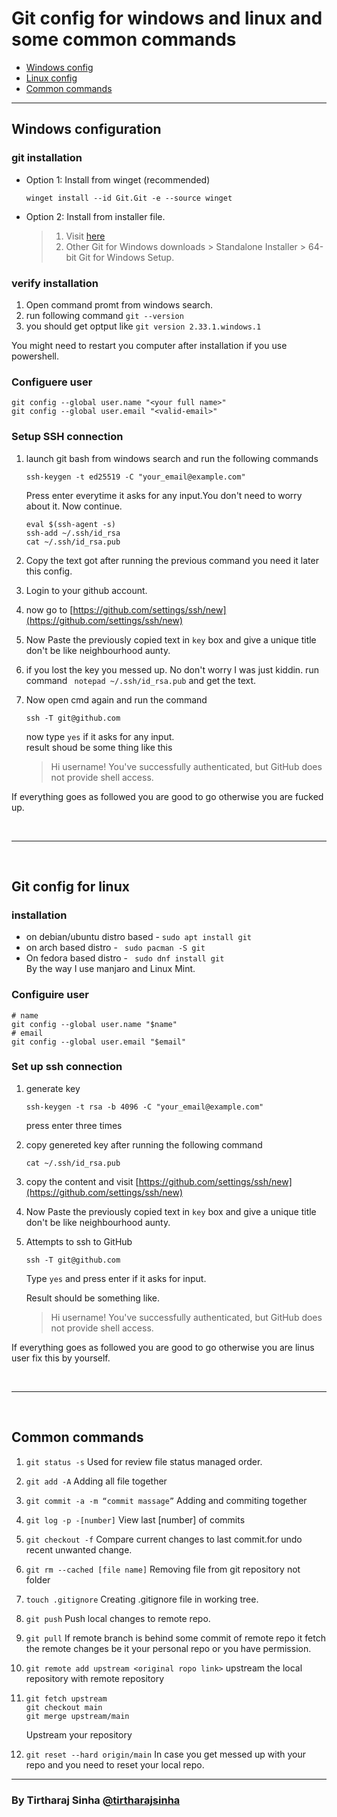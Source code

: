 # Git config for windows and linux and some common commands

- [Windows config](#windows-configuration)
- [Linux config](#git-config-for-linux)
- [Common commands](#common-commands)
<hr>

## Windows configuration

### git installation

- Option 1: Install from winget (recommended)

  ```
  winget install --id Git.Git -e --source winget
  ```

- Option 2: Install from installer file.
  > 1. Visit [here](https://git-scm.com/download/win)
  > 2. Other Git for Windows downloads > Standalone Installer > 64-bit Git for Windows Setup.

### verify installation

1. Open command promt from windows search.
2. run following command `git --version`
3. you should get optput like `git version 2.33.1.windows.1`

You might need to restart you computer after installation if you use powershell.

### Configuere user

```
git config --global user.name "<your full name>"
git config --global user.email "<valid-email>"
```

### Setup SSH connection

1. launch git bash from windows search and run the following commands
   ```
   ssh-keygen -t ed25519 -C "your_email@example.com"
   ```
   Press enter everytime it asks for any input.You don't need to worry about it.
   Now continue.
   ```
   eval $(ssh-agent -s)
   ssh-add ~/.ssh/id_rsa
   cat ~/.ssh/id_rsa.pub
   ```
2. Copy the text got after running the previous command you need it later this config.
3. Login to your github account.
4. now go to [https://github.com/settings/ssh/new](https://github.com/settings/ssh/new)
5. Now Paste the previously copied text in `key` box and give a unique title don't be like neighbourhood aunty.
6. if you lost the key you messed up.
   No don't worry I was just kiddin. run command ` notepad ~/.ssh/id_rsa.pub` and get the text.

7. Now open cmd again and run the command

   ```
   ssh -T git@github.com
   ```

   now type `yes` if it asks for any input. <br>
   result shoud be some thing like this

   > Hi username! You've successfully authenticated, but GitHub does not provide shell access.

If everything goes as followed you are good to go otherwise you are fucked up.

<br><hr><br>

## Git config for linux

### installation

- on debian/ubuntu distro based - `sudo apt install git`
- on arch based distro - ` sudo pacman -S git`
- On fedora based distro - ` sudo dnf install git`
  <br>By the way I use manjaro and Linux Mint.

### Configuire user

```
# name
git config --global user.name "$name"
# email
git config --global user.email "$email"
```

### Set up ssh connection

1. generate key

   ```
   ssh-keygen -t rsa -b 4096 -C "your_email@example.com"
   ```

   press enter three times

2. copy genereted key after running the following command

   ```
   cat ~/.ssh/id_rsa.pub
   ```

3. copy the content and visit [https://github.com/settings/ssh/new](https://github.com/settings/ssh/new)

4. Now Paste the previously copied text in `key` box and give a unique title don't be like neighbourhood aunty.

5. Attempts to ssh to GitHub

   ```
   ssh -T git@github.com
   ```

   Type `yes` and press enter if it asks for input.

   Result should be something like.

   > Hi username! You've successfully authenticated, but GitHub does not
   > provide shell access.

If everything goes as followed you are good to go otherwise you are linus user fix this by yourself.

<br><hr><br>

## Common commands

1. `git status -s`
   Used for review file status managed order.
2. `git add -A`
   Adding all file together
3. `git commit -a -m “commit massage”`
   Adding and commiting together
4. `git log -p -[number]`
   View last [number] of commits
5. `git checkout -f`
   Compare current changes to last commit.for undo recent unwanted change.
6. `git rm --cached [file name]`
   Removing file from git repository not folder
7. `touch .gitignore`
   Creating .gitignore file in working tree.
8. `git push`
   Push local changes to remote repo.

9. `git pull`
   If remote branch is behind some commit of remote repo it fetch the remote changes be it your personal repo or you have permission.

10. `git remote add upstream <original ropo link>`
    upstream the local repository with remote repository

11. ```
    git fetch upstream
    git checkout main
    git merge upstream/main
    ```
    Upstream your repository
12. `git reset --hard origin/main` In case you get messed up with your repo and you need to reset your local repo.

<hr>

### By Tirtharaj Sinha [@tirtharajsinha](https://github.com/tirtharajsinha)

